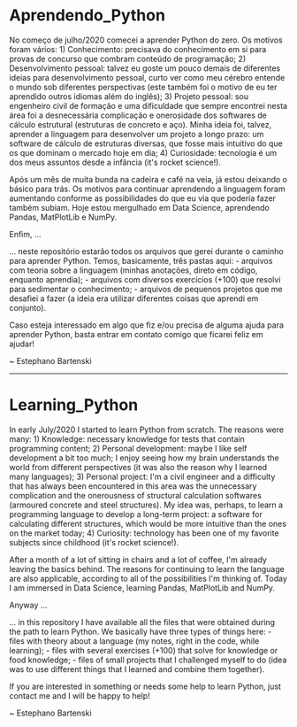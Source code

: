 # Aprendendo_Python
No começo de julho/2020 comecei a aprender Python do zero. Os motivos foram vários:
    1) Conhecimento: precisava do conhecimento em si para provas de concurso que combram conteúdo de programação;
    2) Desenvolvimento pessoal: talvez eu goste um pouco demais de diferentes ideias para desenvolvimento pessoal, curto ver como meu cérebro entende o mundo sob diferentes            perspectivas (este também foi o motivo de eu ter aprendido outros idiomas além do inglês);
    3) Projeto pessoal: sou engenheiro civil de formação e uma dificuldade que sempre encontrei nesta área foi a desnecessária complicação e onerosidade dos softwares de cálculo        estrutural (estruturas de concreto e aço). Minha ideia foi, talvez, aprender a linguagem para desenvolver um projeto a longo prazo: um software de cálculo de estruturas          diversas, que fosse mais intuitivo do que os que dominam o mercado hoje em dia;
    4) Curiosidade: tecnologia é um dos meus assuntos desde a infância (it's rocket science!).

Após um mês de muita bunda na cadeira e café na veia, já estou deixando o básico para trás. Os motivos para continuar aprendendo a linguagem foram aumentando conforme as possibilidades do que eu via que poderia fazer também subiam. Hoje estou mergulhado em Data Science, aprendendo Pandas, MatPlotLib e NumPy. 

Enfim, ...

... neste repositório estarão todos os arquivos que gerei durante o caminho para aprender Python. Temos, basicamente, três pastas aqui:
    - arquivos com teoria sobre a linguagem (minhas anotações, direto em código, enquanto aprendia);
    - arquivos com diversos exercícios (+100) que resolvi para sedimentar o conhecimento;
    - arquivos de pequenos projetos que me desafiei a fazer (a ideia era utilizar diferentes coisas que aprendi em conjunto).

Caso esteja interessado em algo que fiz e/ou precisa de alguma ajuda para aprender Python, basta entrar em contato comigo que ficarei feliz em ajudar!

~ Estephano Bartenski

---------------------------------------------------------------------------------------------------------------------------------------------------------------------------------

# Learning_Python
In early July/2020 I started to learn Python from scratch. The reasons were many:
    1) Knowledge: necessary knowledge for tests that contain programming content;
    2) Personal development: maybe I like self development a bit too much; I enjoy seeing how my brain understands the world from different perspectives (it was also the reason        why I learned many languages);
    3) Personal project: I'm a civil engineer and a difficulty that has always been encountered in this area was the unnecessary complication and the onerousness of structural          calculation softwares (armoured concrete and steel structures). My idea was, perhaps, to learn a programming language to develop a long-term project: a software for              calculating different structures, which would be more intuitive than the ones on the market today;
    4) Curiosity: technology has been one of my favorite subjects since childhood (it's rocket science!).

After a month of a lot of sitting in chairs and a lot of coffee, I'm already leaving the basics behind. The reasons for continuing to learn the language are also applicable, according to all of the possibilities I'm thinking of. Today I am immersed in Data Science, learning Pandas, MatPlotLib and NumPy.

Anyway ...

... in this repository I have available all the files that were obtained during the path to learn Python. We basically have three types of things here:
    - files with theory about a language (my notes, right in the code, while learning);
    - files with several exercises (+100) that solve for knowledge or food knowledge;
    - files of small projects that I challenged myself to do (idea was to use different things that I learned and combine them together).

If you are interested in something or needs some help to learn Python, just contact me and I will be happy to help!

~ Estephano Bartenski
